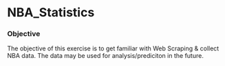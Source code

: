 # NBA_Statistics

### Objective
The objective of this exercise is to get familiar with Web Scraping & collect NBA data. The data may be used for analysis/prediciton in the future.
